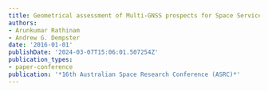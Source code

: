 ```yaml
---
title: Geometrical assessment of Multi-GNSS prospects for Space Service Volume
authors:
- Arunkumar Rathinam
- Andrew G. Dempster
date: '2016-01-01'
publishDate: '2024-03-07T15:06:01.507254Z'
publication_types:
- paper-conference
publication: '*16th Australian Space Research Conference (ASRC)*'
---
```

